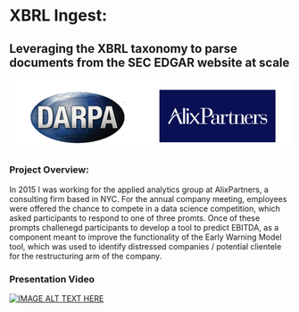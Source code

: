 # XBRL Ingest: 
## Leveraging the XBRL taxonomy to parse documents from the SEC EDGAR website at scale

![alt text](https://github.com/emmettFC/selected-projects/blob/master/xbrlIngest/assets/logos.png)

### Project Overview: 
In 2015 I was working for the applied analytics group at AlixPartners, a consulting firm based in NYC. For the annual company meeting, employees were offered the chance to compete in a data science competition, which asked participants to respond to one of three promts. Once of these prompts challenegd participants to develop a tool to predict EBITDA, as a component meant to improve the functionality of the Early Warning Model tool, which was used to identify distressed companies / potential clientele for the restructuring arm of the company. 

### Presentation Video
[![IMAGE ALT TEXT HERE](https://img.youtube.com/vi/BZLs1zgsR7g/0.jpg)](https://www.youtube.com/watch?v=BZLs1zgsR7g)

